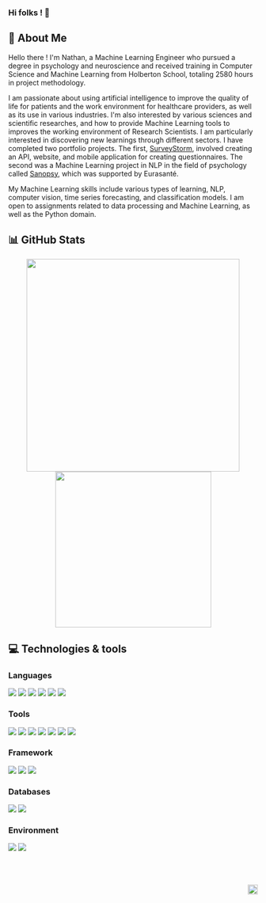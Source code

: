 ### Hi folks ! 👋

## :man: About Me

Hello there ! I'm Nathan, a Machine Learning Engineer who pursued a degree in psychology and neuroscience and received training in Computer Science and Machine Learning from Holberton School, totaling 2580 hours in project methodology.

I am passionate about using artificial intelligence to improve the quality of life for patients and the work environment for healthcare providers, as well as its use in various industries. I'm also interested by various sciences and scientific researches, and how to provide Machine Learning tools to improves the working environment of Research Scientists. I am particularly interested in discovering new learnings through different sectors. I have completed two portfolio projects. The first, [SurveyStorm](https://github.com/Sarolus/holberton_portfolio), involved creating an API, website, and mobile application for creating questionnaires. The second was a Machine Learning project in NLP in the field of psychology called [Sanopsy](https://www.eurasante.com/entreprises/sanopsy/), which was supported by Eurasanté.

My Machine Learning skills include various types of learning, NLP, computer vision, time series forecasting, and classification models. I am open to assignments related to data processing and Machine Learning, as well as the Python domain.

## :bar_chart: GitHub Stats

<div align="center">

<img width="430" src="https://github-readme-stats.vercel.app/api?username=sarolus&theme=dark&show_icons=true&hide=stars" />

<img width="315" src="https://github-readme-stats.vercel.app/api/top-langs/?username=sarolus&theme=dark&layout=compact" />

</div>

<div align="center">

<!-- <img width="500" align="center" src="https://github-readme-stats.nathanchu.vercel.app/api/wakatime?username=Sarolus&cache_seconds=1800&theme=dark" /> -->

</div>

## :computer: Technologies & tools

### Languages

![](https://img.shields.io/badge/Language-C-informational?style=flat&logo=C&logoColor=0a83f4&color=2fbf64)
![](https://img.shields.io/badge/Language-Python-informational?style=flat&logo=python&logoColor=0aa6f4&color=2fbf64)
![](https://img.shields.io/badge/Language-JavaScript-informational?style=flat&logo=javascript&logoColor=f9db06&color=2fbf64)
![](https://img.shields.io/badge/Language-Ruby-informational?style=flat&logo=ruby&logoColor=f9db06&color=2fbf64)
![](https://img.shields.io/badge/Language-Bash-informational?style=flat&logoColor=f9db06&color=2fbf64)
![](https://img.shields.io/badge/Language-SQL-informational?style=flat&logoColor=f9db06&color=2fbf64)

### Tools

![](https://img.shields.io/badge/Tool-VScode-informational?style=flat&logo=visualstudio&logoColor=0aa6f4&color=f9db06)
![](https://img.shields.io/badge/Tool-Docker-informational?style=flat&logo=docker&logoColor=0aa6f4&color=f9db06)
![](https://img.shields.io/badge/Tool-Spyder-informational?style=flat&logo=spyder-ide&logoColor=0aa6f4&color=f9db06)
![](https://img.shields.io/badge/Tool-Tensorflow-informational?style=flat&logo=tensorflow&logoColor=0aa6f4&color=f9db06)
![](https://img.shields.io/badge/Tool-Keras-informational?style=flat&logo=keras&logoColor=0aa6f4&color=f9db06)
![](https://img.shields.io/badge/Tool-Scikit_learn-informational?style=flat&logo=scikit-learn&logoColor=0aa6f4&color=f9db06)
![](https://img.shields.io/badge/Tool-Pandas-informational?style=flat&logo=pandas&logoColor=0aa6f4&color=f9db06)

### Framework

![](https://img.shields.io/badge/Framework-Flask-informational?style=flat&logo=flask&logoColor=000000&color=f46320)
![](https://img.shields.io/badge/Framework-RubyOnRails-informational?style=flat&logo=ruby-on-rails&logoColor=000000&color=f46320)
![](https://img.shields.io/badge/Framework-Django-informational?style=flat&logo=django&logoColor=000000&color=f46320)

### Databases

![](https://img.shields.io/badge/Database-MySQL-informational?style=flat&logo=mysql&logoColor=000000&color=a12110)
![](https://img.shields.io/badge/Database-MongoDB-informational?style=flat&logo=mongodb&logoColor=000000&color=a12110)

### Environment

![](https://img.shields.io/badge/OS-Linux-informational?style=flat&logo=linux&logoColor=000000&color=2ad2be)
![](https://img.shields.io/badge/OS-Windows-informational?style=flat&logo=windows&logoColor=000000&color=2ad2be)


<br/>
<br/>
<br/>

<div align="right">

<img height="20" src="https://komarev.com/ghpvc/?username=sarolus&label=Views&color=2fbf64&style=flat" alt="views on github" />

</div>

<!--
**Sarolus/Sarolus** is a ✨ _special_ ✨ repository because its `README.md` (this file) appears on your GitHub profile.

Here are some ideas to get you started:

- 🔭 I’m currently working on ...
- 🌱 I’m currently learning ...
- 👯 I’m looking to collaborate on ...
- 🤔 I’m looking for help with ...
- 💬 Ask me about ...
- 📫 How to reach me: ...
- 😄 Pronouns: ...
- ⚡ Fun fact: ...
-->
